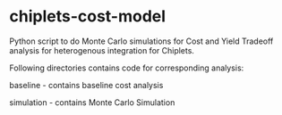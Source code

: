 # chiplets-cost-model

Python script to do Monte Carlo simulations for Cost and Yield Tradeoff analysis for heterogenous integration for Chiplets.

Following directories contains code for corresponding analysis:

baseline - contains baseline cost analysis

simulation - contains Monte Carlo Simulation